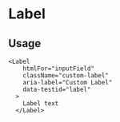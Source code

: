 # Label

## Usage

```
<Label
    htmlFor="inputField"
    className="custom-label"
    aria-label="Custom Label"
    data-testid="label"
  >
    Label text
  </Label>
```
